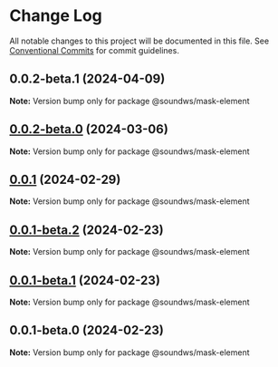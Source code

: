 # Change Log

All notable changes to this project will be documented in this file.
See [Conventional Commits](https://conventionalcommits.org) for commit guidelines.

## 0.0.2-beta.1 (2024-04-09)

**Note:** Version bump only for package @soundws/mask-element





## [0.0.2-beta.0](https://github.com/sound-ws/mask-element/compare/@soundws/mask-element@0.0.1...@soundws/mask-element@0.0.2-beta.0) (2024-03-06)

**Note:** Version bump only for package @soundws/mask-element





## [0.0.1](https://github.com/sound-ws/mask-element/compare/@soundws/mask-element@0.0.1-beta.2...@soundws/mask-element@0.0.1) (2024-02-29)

**Note:** Version bump only for package @soundws/mask-element





## [0.0.1-beta.2](https://github.com/sound-ws/mask-element/compare/@soundws/mask-element@0.0.1-beta.1...@soundws/mask-element@0.0.1-beta.2) (2024-02-23)

**Note:** Version bump only for package @soundws/mask-element





## [0.0.1-beta.1](https://github.com/sound-ws/mark-element/compare/@soundws/mask-element@0.0.1-beta.0...@soundws/mask-element@0.0.1-beta.1) (2024-02-23)

**Note:** Version bump only for package @soundws/mask-element





## 0.0.1-beta.0 (2024-02-23)

**Note:** Version bump only for package @soundws/mask-element
